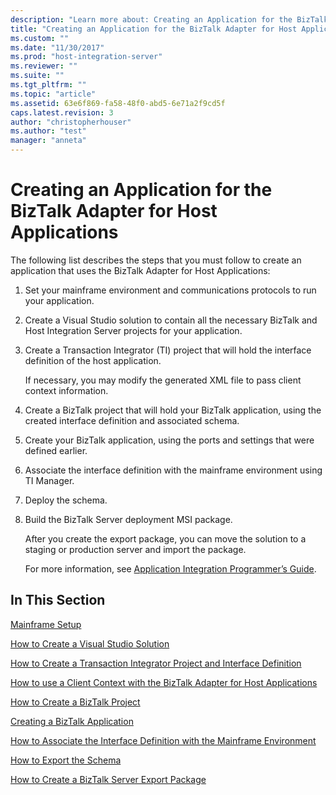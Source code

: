 ```yaml
---
description: "Learn more about: Creating an Application for the BizTalk Adapter for Host Applications"
title: "Creating an Application for the BizTalk Adapter for Host Applications2 | Microsoft Docs"
ms.custom: ""
ms.date: "11/30/2017"
ms.prod: "host-integration-server"
ms.reviewer: ""
ms.suite: ""
ms.tgt_pltfrm: ""
ms.topic: "article"
ms.assetid: 63e6f869-fa58-48f0-abd5-6e71a2f9cd5f
caps.latest.revision: 3
author: "christopherhouser"
ms.author: "test"
manager: "anneta"
---
```

# Creating an Application for the BizTalk Adapter for Host Applications
The following list describes the steps that you must follow to create an application that uses the BizTalk Adapter for Host Applications:  
  
1. Set your mainframe environment and communications protocols to run your application.  
  
2. Create a Visual Studio solution to contain all the necessary BizTalk and Host Integration Server projects for your application.  
  
3. Create a Transaction Integrator (TI) project that will hold the interface definition of the host application.  
  
    If necessary, you may modify the generated XML file to pass client context information.  
  
4. Create a BizTalk project that will hold your BizTalk application, using the created interface definition and associated schema.  
  
5. Create your BizTalk application, using the ports and settings that were defined earlier.  
  
6. Associate the interface definition with the mainframe environment using TI Manager.  
  
7. Deploy the schema.  
  
8. Build the BizTalk Server deployment MSI package.  
  
   After you create the export package, you can move the solution to a staging or production server and import the package.  
  
   For more information, see [Application Integration Programmer’s Guide](./application-integration-programmer’s-guide2.md).  
  
## In This Section  
 [Mainframe Setup](../core/mainframe-setup2.md)  
  
 [How to Create a Visual Studio Solution](../core/how-to-create-a-visual-studio-solution1.md)  
  
 [How to Create a Transaction Integrator Project and Interface Definition](../core/how-to-create-a-transaction-integrator-project-and-interface-definition1.md)  
  
 [How to use a Client Context with the BizTalk Adapter for Host Applications](../core/how-to-use-a-client-context-with-the-biztalk-adapter-for-host-applications2.md)  
  
 [How to Create a BizTalk Project](../core/how-to-create-a-biztalk-project2.md)  
  
 [Creating a BizTalk Application](../core/creating-a-biztalk-application1.md)  
  
 [How to Associate the Interface Definition with the Mainframe Environment](../core/how-to-associate-the-interface-definition-with-the-mainframe-environment2.md)  
  
 [How to Export the Schema](../core/how-to-export-the-schema1.md)  
  
 [How to Create a BizTalk Server Export Package](../core/how-to-create-a-biztalk-server-export-package1.md)
